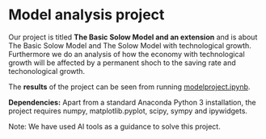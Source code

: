 # Model analysis project

Our project is titled **The Basic Solow Model and an extension** and is about The Basic Solow Model and The Solow Model with technological growth. Furthermore we do an analysis of how the economy with technological growth will be affected by a permanent shoch to the saving rate and techonological growth.

The **results** of the project can be seen from running [modelproject.ipynb](modelproject.ipynb).

**Dependencies:** Apart from a standard Anaconda Python 3 installation, the project requires numpy, matplotlib.pyplot, scipy, sympy and ipywidgets.

Note: We have used AI tools as a guidance to solve this project. 
